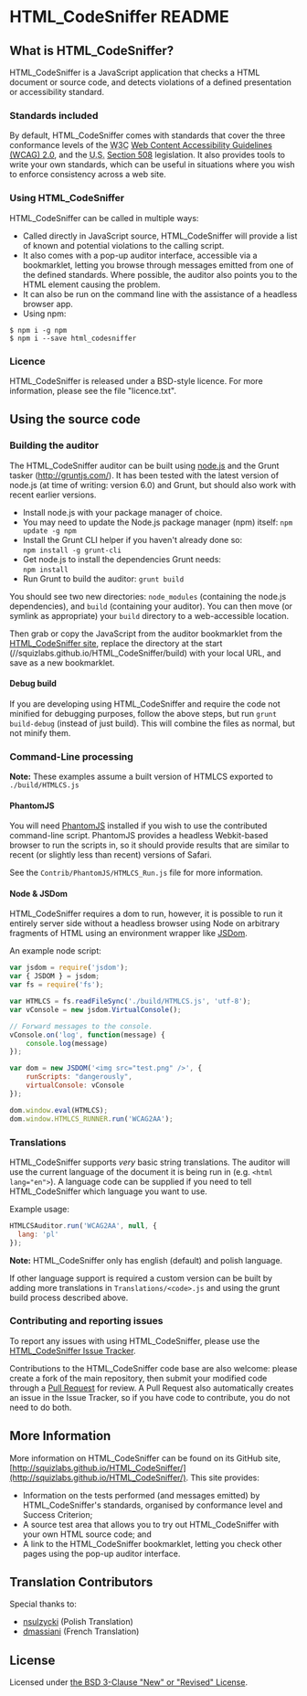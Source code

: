 # HTML_CodeSniffer README

## What is HTML_CodeSniffer?

HTML_CodeSniffer is a JavaScript application that checks a HTML document
or source code, and detects violations of a defined presentation or accessibility
standard.

### Standards included

By default, HTML\_CodeSniffer comes with standards that cover the three conformance
levels of the <abbr title="World Wide Web Consortium">W3C</abbr> [Web Content Accessibility Guidelines (WCAG) 2.0](http://www.w3.org/TR/WCAG20),
and the <abbr title="United States of America">U.S.</abbr> [Section 508](http://section508.gov/index.cfm?fuseAction=stdsdoc) legislation.
It also provides tools to write your own standards, which can be useful in situations
where you wish to enforce consistency across a web site.

### Using HTML_CodeSniffer

HTML\_CodeSniffer can be called in multiple ways:
* Called directly in JavaScript source, HTML_CodeSniffer will provide a list of known
  and potential violations to the calling script.
* It also comes with a pop-up auditor interface, accessible via a bookmarklet,
  letting you browse through messages emitted from one of the defined standards.
  Where possible, the auditor also points you to the HTML element causing the problem.
* It can also be run on the command line with the assistance of a headless browser app.
* Using npm:
```
$ npm i -g npm
$ npm i --save html_codesniffer
```

### Licence

HTML_CodeSniffer is released under a BSD-style licence. For more information,
please see the file "licence.txt".

## Using the source code

### Building the auditor

The HTML\_CodeSniffer auditor can be built using [node.js](https://nodejs.org/) and the Grunt
tasker (http://gruntjs.com/). It has been tested with the latest version of node.js
(at time of writing: version 6.0) and Grunt, but should also work with recent
earlier versions.

* Install node.js with your package manager of choice.
* You may need to update the Node.js package manager (npm) itself:
  <code>npm update -g npm</code>
* Install the Grunt CLI helper if you haven't already done so:  
  <code>npm install -g grunt-cli</code>
* Get node.js to install the dependencies Grunt needs:  
  <code>npm install</code>
* Run Grunt to build the auditor:
  <code>grunt build</code>

You should see two new directories: <code>node_modules</code> (containing the node.js
dependencies), and <code>build</code> (containing your auditor). You can then move
(or symlink as appropriate) your <code>build</code> directory to a web-accessible
location.

Then grab or copy the JavaScript from the auditor bookmarklet from the [HTML_CodeSniffer site](https://squizlabs.github.io/HTML_CodeSniffer),
replace the directory at the start (//squizlabs.github.io/HTML_CodeSniffer/build) with your local URL, and save as a new bookmarklet.

#### Debug build

If you are developing using HTML\_CodeSniffer and require the code not minified for
debugging purposes, follow the above steps, but run <code>grunt build-debug</code>
(instead of just build). This will combine the files as normal, but not minify them.

### Command-Line processing

**Note:** These examples assume a built version of HTMLCS exported to `./build/HTMLCS.js`

#### PhantomJS

You will need [PhantomJS](http://www.phantomjs.org/) installed if you wish to
use the contributed command-line script. PhantomJS provides a headless Webkit-based
browser to run the scripts in, so it should provide results that are similar to
recent (or slightly less than recent) versions of Safari.

See the <code>Contrib/PhantomJS/HTMLCS_Run.js</code> file for more information.

#### Node & JSDom

HTML_CodeSniffer requires a dom to run, however, it is possible to run it entirely
server side without a headless browser using Node on arbitrary fragments of HTML using
an environment wrapper like [JSDom](https://github.com/jsdom/jsdom).

An example node script:
```javascript
var jsdom = require('jsdom');
var { JSDOM } = jsdom;
var fs = require('fs');

var HTMLCS = fs.readFileSync('./build/HTMLCS.js', 'utf-8');
var vConsole = new jsdom.VirtualConsole();

// Forward messages to the console.
vConsole.on('log', function(message) {
    console.log(message)
});

var dom = new JSDOM('<img src="test.png" />', {
    runScripts: "dangerously",
    virtualConsole: vConsole
});

dom.window.eval(HTMLCS);
dom.window.HTMLCS_RUNNER.run('WCAG2AA');
```

### Translations

HTML_CodeSniffer supports _very_ basic string translations. The auditor will use the current language of the document it is being run in (e.g. `<html lang="en">`). A language code can be supplied if you need to tell HTML_CodeSniffer which language you want to use.

Example usage:
```javascript
HTMLCSAuditor.run('WCAG2AA', null, {
  lang: 'pl'
});
```

**Note:** HTML_CodeSniffer only has english (default) and polish language.

If other language support is required a custom version can be built by adding more translations in `Translations/<code>.js` and using the grunt build process described above.

### Contributing and reporting issues

To report any issues with using HTML_CodeSniffer, please use the
[HTML_CodeSniffer Issue Tracker](http://github.com/squizlabs/HTML_CodeSniffer/issues).

Contributions to the HTML_CodeSniffer code base are also welcome: please create a
fork of the main repository, then submit your modified code through a
[Pull Request](http://help.github.com/send-pull-requests/) for review. A Pull Request
also automatically creates an issue in the Issue Tracker, so if you have code to
contribute, you do not need to do both.

## More Information

More information on HTML_CodeSniffer can be found on its GitHub site,
[http://squizlabs.github.io/HTML_CodeSniffer/](http://squizlabs.github.io/HTML_CodeSniffer/). This site provides:

- Information on the tests performed (and messages emitted) by HTML_CodeSniffer's standards, organised by conformance level and Success Criterion;
- A source test area that allows you to try out HTML_CodeSniffer with your own HTML source code; and
- A link to the HTML_CodeSniffer bookmarklet, letting you check other pages using the pop-up auditor interface.


## Translation Contributors

Special thanks to:

* [nsulzycki](https://github.com/nsulzycki) (Polish Translation)
* [dmassiani](https://github.com/dmassiani) (French Translation)

## License

Licensed under [the BSD 3-Clause "New" or "Revised" License](https://opensource.org/licenses/BSD-3-Clause).
